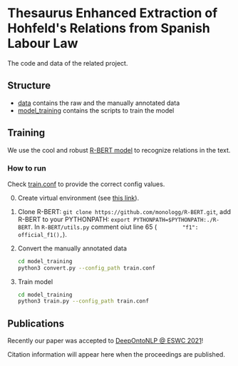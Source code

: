 # Thesaurus Enhanced Extraction of Hohfeld's Relations from Spanish Labour Law

The code and data of the related project.

## Structure

* [data](./data) contains the raw and the manually annotated data
* [model_training](./model_training) contains the scripts to train the model

## Training

We use the cool and robust [R-BERT model](https://github.com/monologg/R-BERT) to recognize relations in the text.

### How to run

Check [train.conf](./model_training/train.conf) to provide the correct config values.

0. Create virtual environment (see [this link](https://docs.python.org/3/library/venv.html)). 
   
1. Clone R-BERT: `git clone https://github.com/monologg/R-BERT.git`, add R-BERT to your PYTHONPATH: `export PYTHONPATH=$PYTHONPATH:./R-BERT`. In `R-BERT/utils.py` comment oiut line 65 (`        "f1": official_f1(),`).
2. Convert the manually annotated data
   ```bash
   cd model_training
   python3 convert.py --config_path train.conf
   ```
3. Train model
   ```bash
   cd model_training
   python3 train.py --config_path train.conf
   ```

## Publications

Recently our paper was accepted to [DeepOntoNLP @ ESWC 2021](https://sites.google.com/view/deepontonlp-eswc2021/)!

Citation information will appear here when the proceedings are published.